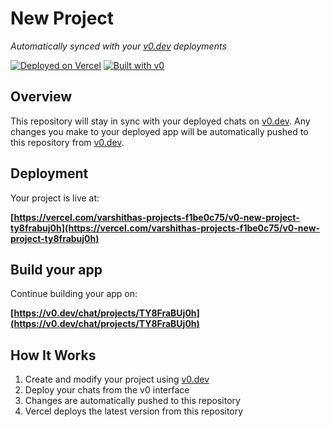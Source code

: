 # New Project

*Automatically synced with your [v0.dev](https://v0.dev) deployments*

[![Deployed on Vercel](https://img.shields.io/badge/Deployed%20on-Vercel-black?style=for-the-badge&logo=vercel)](https://vercel.com/varshithas-projects-f1be0c75/v0-new-project-ty8frabuj0h)
[![Built with v0](https://img.shields.io/badge/Built%20with-v0.dev-black?style=for-the-badge)](https://v0.dev/chat/projects/TY8FraBUj0h)

## Overview

This repository will stay in sync with your deployed chats on [v0.dev](https://v0.dev).
Any changes you make to your deployed app will be automatically pushed to this repository from [v0.dev](https://v0.dev).

## Deployment

Your project is live at:

**[https://vercel.com/varshithas-projects-f1be0c75/v0-new-project-ty8frabuj0h](https://vercel.com/varshithas-projects-f1be0c75/v0-new-project-ty8frabuj0h)**

## Build your app

Continue building your app on:

**[https://v0.dev/chat/projects/TY8FraBUj0h](https://v0.dev/chat/projects/TY8FraBUj0h)**

## How It Works

1. Create and modify your project using [v0.dev](https://v0.dev)
2. Deploy your chats from the v0 interface
3. Changes are automatically pushed to this repository
4. Vercel deploys the latest version from this repository
